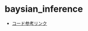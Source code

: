 # baysian_inference
- [コード参考リンク](https://github.com/CamDavidsonPilon/Probabilistic-Programming-and-Bayesian-Methods-for-Hackers)